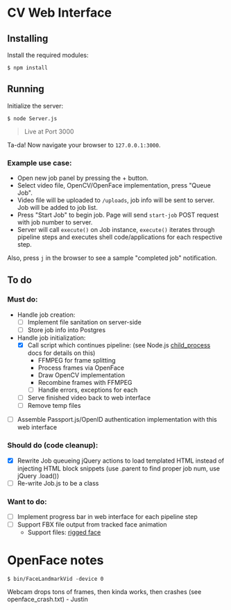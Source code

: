 # CV Web Interface

## Installing

Install the required modules:

`$ npm install`

## Running

Initialize the server:

`$ node Server.js`

> Live at Port 3000

Ta-da! Now navigate your browser to `127.0.0.1:3000`.

### Example use case:
- Open new job panel by pressing the + button.
- Select video file, OpenCV/OpenFace implementation, press "Queue Job".
- Video file will be uploaded to `/uploads`, job info will be sent to server. Job will be added to job list.
- Press "Start Job" to begin job. Page will send `start-job` POST request with job number to server.
- Server will call `execute()` on Job instance, `execute()` iterates through pipeline steps and executes shell code/applications for each respective step.

Also, press `j` in the browser to see a sample "completed job" notification.

## To do

### Must do:

- Handle job creation:
  - [ ] Implement file sanitation on server-side
  - [ ] Store job info into Postgres

- Handle job initialization:
  - [x] Call script which continues pipeline: (see Node.js [child_process](https://nodejs.org/api/child_process.html) docs for details on this)
      - FFMPEG for frame splitting
      - Process frames via OpenFace
      - Draw OpenCV implementation
      - Recombine frames with FFMPEG
      - [ ] Handle errors, exceptions for each
  - [ ] Serve finished video back to web interface
  - [ ] Remove temp files

- [ ] Assemble Passport.js/OpenID authentication implementation with this web interface

### Should do (code cleanup):

- [x] Rewrite Job queueing jQuery actions to load templated HTML instead of injecting HTML block snippets (use .parent to find proper job num, use jQuery .load())
- [ ] Re-write Job.js to be a class

### Want to do:

- [ ] Implement progress bar in web interface for each pipeline step
- [ ] Support FBX file output from tracked face animation
  - Support files: [rigged face](http://www.turbosquid.com/FullPreview/Index.cfm/ID/341150)


# OpenFace notes

`$ bin/FaceLandmarkVid -device 0`

Webcam drops tons of frames, then kinda works, then crashes (see openface_crash.txt) - Justin
